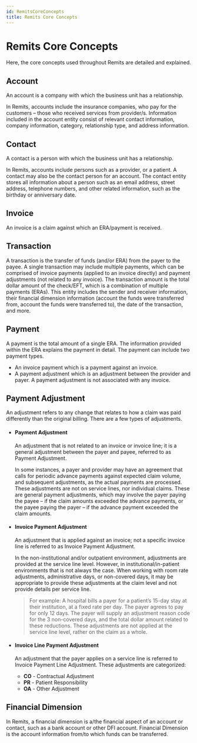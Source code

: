 ```yaml
---
id: RemitsCoreConcepts
title: Remits Core Concepts
---
```


# Remits Core Concepts

Here, the core concepts used throughout Remits are detailed and explained.

## Account
An account is a company with which the business unit has a relationship.

In Remits, accounts include the insurance companies, who pay for the customers – those who received services from provider/s.
Information included in the account entity consist of relevant contact information, company information, category, relationship type, and address information. 


## Contact
A contact is a person with which the business unit has a relationship. 

In Remits, accounts include persons such as a provider, or a patient. A contact may also be the contact person for an account.
The contact entity stores all information about a person such as an email address, street address, telephone numbers, and other related information, such as the birthday or anniversary date.


## Invoice
An invoice is a claim against which an ERA/payment is received. 

## Transaction
A transaction is the transfer of funds (and/or ERA) from the payer to the payee. A single transaction may include multiple payments, which can be comprised of invoice payments (applied to an invoice directly) and payment adjustments (not related to any invoice).
The transaction amount is the total dollar amount of the check/EFT, which is a combination of multiple payments (ERAs). This entity includes the sender and receiver information, their financial dimension information (account the funds were transferred from, account the funds were transferred to), the date of the transaction, and more.


## Payment
A payment is the total amount of a single ERA. The information provided within the ERA explains the payment in detail. The payment can include two payment types.

-	An invoice payment which is a payment against an invoice.
-	A payment adjustment which is an adjustment between the provider and payer. A payment adjustment is not associated with any invoice.


## Payment Adjustment
An adjustment refers to any change that relates to how a claim was paid differently than the original billing. 
There are a few types of adjustments.


- #### Payment Adjustment
    An adjustment that is not related to an invoice or invoice line; it is a general adjustment between the payer and payee, referred to as Payment Adjustment.

    In some instances, a payer and provider may have an agreement that calls for periodic advance payments against expected claim volume, and subsequent adjustments, as the actual payments are processed. These adjustments are not on service lines, nor individual claims. These are general payment adjustments, which may involve the payer paying the payee – if the claim amounts exceeded the advance payments, or the payee paying the payer – if the advance payment exceeded the claim amounts.




- #### Invoice Payment Adjustment
    An adjustment that is applied against an invoice; not a specific invoice line is referred to as Invoice Payment Adjustment.

    In the non-institutional and/or outpatient environment, adjustments are provided at the service line level. However, in institutional/in-patient environments that is not always the case. When working with room rate adjustments, administrative days, or non-covered days, it may be appropriate to provide these adjustments at the claim level and not provide details per service line.

    > For example: A hospital bills a payer for a patient’s 15-day stay at their institution, at a fixed rate per day. The payer agrees to pay for only 12 days. The payer will supply an adjustment reason code for the 3 non-covered days, and the total dollar amount related to these reductions. These adjustments are not applied at the service line level, rather on the claim as a whole.

- #### Invoice Line Payment Adjustment
    An adjustment that the payer applies on a service line is referred to Invoice Payment Line Adjustment. These adjustments are categorized:

   - **CO** - Contractual Adjustment
   - **PR** - Patient Responsibility
   - **OA** - Other Adjustment



## Financial Dimension 
In Remits, a financial dimension is a/the financial aspect of an account or contact, such as a bank account or other DFI account. Financial Dimension is the account information from/to which funds can be transferred.
